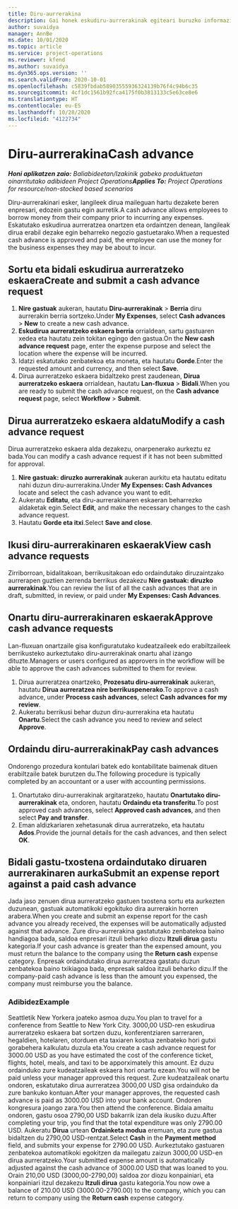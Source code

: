 ```yaml
---
title: Diru-aurrerakina
description: Gai honek eskudiru-aurrerakinak egiteari buruzko informazioa ematen du.
author: suvaidya
manager: AnnBe
ms.date: 10/01/2020
ms.topic: article
ms.service: project-operations
ms.reviewer: kfend
ms.author: suvaidya
ms.dyn365.ops.version: ''
ms.search.validFrom: 2020-10-01
ms.openlocfilehash: c5839fbdab58903555936324139b76f4c94b6c35
ms.sourcegitcommit: 4cf1dc1561b92fca4175f0b3813133c5e63ce8e6
ms.translationtype: HT
ms.contentlocale: eu-ES
ms.lasthandoff: 10/28/2020
ms.locfileid: "4122734"
---
```

# <a name="cash-advance"></a><span data-ttu-id="a22c1-103">Diru-aurrerakina</span><span class="sxs-lookup"><span data-stu-id="a22c1-103">Cash advance</span></span>

<span data-ttu-id="a22c1-104">_**Honi aplikatzen zaio:** Baliabideetan/Izakinik gabeko produktuetan oinarritutako adibideen Project Operations_</span><span class="sxs-lookup"><span data-stu-id="a22c1-104">_**Applies To:** Project Operations for resource/non-stocked based scenarios_</span></span>

<span data-ttu-id="a22c1-105">Diru-aurrerakinari esker, langileek dirua maileguan hartu dezakete beren enpresari, edozein gastu egin aurretik.</span><span class="sxs-lookup"><span data-stu-id="a22c1-105">A cash advance allows employees to borrow money from their company prior to incurring any expenses.</span></span> <span data-ttu-id="a22c1-106">Eskatutako eskudirua aurreratzea onartzen eta ordaintzen denean, langileak dirua erabil dezake egin beharreko negozio gastuetarako.</span><span class="sxs-lookup"><span data-stu-id="a22c1-106">When a requested cash advance is approved and paid, the employee can use the money for the business expenses they may be about to incur.</span></span> 

## <a name="create-and-submit-a-cash-advance-request"></a><span data-ttu-id="a22c1-107">Sortu eta bidali eskudirua aurreratzeko eskaera</span><span class="sxs-lookup"><span data-stu-id="a22c1-107">Create and submit a cash advance request</span></span>

1. <span data-ttu-id="a22c1-108">**Nire gastuak** aukeran, hautatu **Diru-aurrerakinak** > **Berria** diru aurrerakin berria sortzeko.</span><span class="sxs-lookup"><span data-stu-id="a22c1-108">Under **My Expenses**, select **Cash advances** > **New** to create a new cash advance.</span></span> 
2. <span data-ttu-id="a22c1-109">**Eskudirua aurreratzeko eskaera berria** orrialdean, sartu gastuaren xedea eta hautatu zein tokitan egingo den gastua.</span><span class="sxs-lookup"><span data-stu-id="a22c1-109">On the **New cash advance request** page, enter the expense purpose and select the location where the expense will be incurred.</span></span>
3. <span data-ttu-id="a22c1-110">Idatzi eskatutako zenbatekoa eta moneta, eta hautatu **Gorde**.</span><span class="sxs-lookup"><span data-stu-id="a22c1-110">Enter the requested amount and currency, and then select **Save**.</span></span> 
4. <span data-ttu-id="a22c1-111">Dirua aurreratzeko eskaera bidaltzeko prest zaudenean, **Dirua aurreratzeko eskaera** orrialdean, hautatu **Lan-fluxua** > **Bidali**.</span><span class="sxs-lookup"><span data-stu-id="a22c1-111">When you are ready to submit the cash advance request, on the **Cash advance request** page, select **Workflow** > **Submit**.</span></span>

## <a name="modify-a-cash-advance-request"></a><span data-ttu-id="a22c1-112">Dirua aurreratzeko eskaera aldatu</span><span class="sxs-lookup"><span data-stu-id="a22c1-112">Modify a cash advance request</span></span>

<span data-ttu-id="a22c1-113">Dirua aurreratzeko eskaera alda dezakezu, onarpenerako aurkeztu ez bada.</span><span class="sxs-lookup"><span data-stu-id="a22c1-113">You can modify a cash advance request if it has not been submitted for approval.</span></span>

1. <span data-ttu-id="a22c1-114">**Nire gastuak: diruzko aurrerakinak** aukeran aurkitu eta hautatu editatu nahi duzun diru-aurrerakina.</span><span class="sxs-lookup"><span data-stu-id="a22c1-114">Under **My Expenses: Cash Advances** locate and select the cash advance you want to edit.</span></span>
2. <span data-ttu-id="a22c1-115">Aukeratu **Editatu**, eta diru-aurrerakinaren eskaeran beharrezko aldaketak egin.</span><span class="sxs-lookup"><span data-stu-id="a22c1-115">Select **Edit**, and make the necessary changes to the cash advance request.</span></span> 
3. <span data-ttu-id="a22c1-116">Hautatu **Gorde eta itxi**.</span><span class="sxs-lookup"><span data-stu-id="a22c1-116">Select **Save and close**.</span></span>


## <a name="view-cash-advance-requests"></a><span data-ttu-id="a22c1-117">Ikusi diru-aurrerakinaren eskaerak</span><span class="sxs-lookup"><span data-stu-id="a22c1-117">View cash advance requests</span></span>
<span data-ttu-id="a22c1-118">Zirriborroan, bidalitakoan, berrikusitakoan edo ordaindutako diruzaintzako aurrerapen guztien zerrenda berrikus dezakezu **Nire gastuak: diruzko aurrerakinak**.</span><span class="sxs-lookup"><span data-stu-id="a22c1-118">You can review the list of all the cash advances that are in draft, submitted, in review, or paid under **My Expenses: Cash Advances**.</span></span> 

## <a name="approve-cash-advance-requests"></a><span data-ttu-id="a22c1-119">Onartu diru-aurrerakinaren eskaerak</span><span class="sxs-lookup"><span data-stu-id="a22c1-119">Approve cash advance requests</span></span>

<span data-ttu-id="a22c1-120">Lan-fluxuan onartzaile gisa konfiguratutako kudeatzaileek edo erabiltzaileek berrikusteko aurkeztutako diru-aurrerakinak onartu ahal izango dituzte.</span><span class="sxs-lookup"><span data-stu-id="a22c1-120">Managers or users configured as approvers in the workflow will be able to approve the cash advances submitted to them for review.</span></span> 

1. <span data-ttu-id="a22c1-121">Dirua aurreratzea onartzeko, **Prozesatu diru-aurrerakinak** aukeran, hautatu **Dirua aurreratzea nire berrikuspenerako**.</span><span class="sxs-lookup"><span data-stu-id="a22c1-121">To approve a cash advance, under **Process cash advances**, select **Cash advances for my review**.</span></span>
2. <span data-ttu-id="a22c1-122">Aukeratu berrikusi behar duzun diru-aurrerakina eta hautatu **Onartu**.</span><span class="sxs-lookup"><span data-stu-id="a22c1-122">Select the cash advance you need to review and select **Approve**.</span></span>  

## <a name="pay-cash-advances"></a><span data-ttu-id="a22c1-123">Ordaindu diru-aurrerakinak</span><span class="sxs-lookup"><span data-stu-id="a22c1-123">Pay cash advances</span></span> 
<span data-ttu-id="a22c1-124">Ondorengo prozedura kontulari batek edo kontabilitate baimenak dituen erabiltzaile batek burutzen du.</span><span class="sxs-lookup"><span data-stu-id="a22c1-124">The following procedure is typically completed by an accountant or a user with accounting permissions.</span></span>

1. <span data-ttu-id="a22c1-125">Onartutako diru-aurrerakinak argitaratzeko, hautatu **Onartutako diru-aurrerakinak** eta, ondoren, hautatu **Ordaindu eta transferitu**.</span><span class="sxs-lookup"><span data-stu-id="a22c1-125">To post approved cash advances, select **Approved cash advances**, and then select **Pay and transfer**.</span></span>  
2. <span data-ttu-id="a22c1-126">Eman aldizkariaren xehetasunak dirua aurreratzeko, eta hautatu **Ados**.</span><span class="sxs-lookup"><span data-stu-id="a22c1-126">Provide the journal details for the cash advances, and then select **OK**.</span></span> 

## <a name="submit-an-expense-report-against-a-paid-cash-advance"></a><span data-ttu-id="a22c1-127">Bidali gastu-txostena ordaindutako diruaren aurrerakinaren aurka</span><span class="sxs-lookup"><span data-stu-id="a22c1-127">Submit an expense report against a paid cash advance</span></span> 

<span data-ttu-id="a22c1-128">Jada jaso zenuen dirua aurreratzeko gastuen txostena sortu eta aurkezten duzunean, gastuak automatikoki egokituko dira aurrerakin horren arabera.</span><span class="sxs-lookup"><span data-stu-id="a22c1-128">When you create and submit an expense report for the cash advance you already received, the expenses will be automatically adjusted against that advance.</span></span> <span data-ttu-id="a22c1-129">Zure diru-aurrerakina gastatutako zenbatekoa baino handiagoa bada, saldoa enpresari itzuli beharko diozu **Itzuli dirua** gastu kategoria.</span><span class="sxs-lookup"><span data-stu-id="a22c1-129">If your cash advance is greater than the expensed amount, you must return the balance to the company using the **Return cash** expense category.</span></span> <span data-ttu-id="a22c1-130">Enpresak ordaindutako dirua aurreratzea gastatu duzun zenbatekoa baino txikiagoa bada, enpresak saldoa itzuli beharko dizu.</span><span class="sxs-lookup"><span data-stu-id="a22c1-130">If the company-paid cash advance is less than the amount you expensed, the company must reimburse you the balance.</span></span> 

### <a name="example"></a><span data-ttu-id="a22c1-131">Adibidez</span><span class="sxs-lookup"><span data-stu-id="a22c1-131">Example</span></span>
<span data-ttu-id="a22c1-132">Seattletik New Yorkera joateko asmoa duzu.</span><span class="sxs-lookup"><span data-stu-id="a22c1-132">You plan to travel for a conference from Seattle to New York City.</span></span> <span data-ttu-id="a22c1-133">3000,00 USD-ren eskudirua aurreratzeko eskaera bat sortzen duzu, konferentziaren sarreraren, hegaldien, hotelaren, otorduen eta taxiaren kostua zenbateko hori gutxi gorabehera kalkulatu duzula eta.</span><span class="sxs-lookup"><span data-stu-id="a22c1-133">You create a cash advance request for 3000.00 USD as you have estimated the cost of the conference ticket, flights, hotel, meals, and taxi to be apporximately this amount.</span></span> <span data-ttu-id="a22c1-134">Ez duzu ordainduko zure kudeatzaileak eskaera hori onartu ezean.</span><span class="sxs-lookup"><span data-stu-id="a22c1-134">You will not be paid unless your manager approved this request.</span></span> <span data-ttu-id="a22c1-135">Zure kudeatzaileak onartu ondoren, eskatutako dirua aurreratzea 3000,00 USD gisa ordainduko da zure bankuko kontuan.</span><span class="sxs-lookup"><span data-stu-id="a22c1-135">After your manager approves, the requested cash advance is paid as 3000.00 USD into your bank account.</span></span> <span data-ttu-id="a22c1-136">Ondoren kongresura joango zara.</span><span class="sxs-lookup"><span data-stu-id="a22c1-136">You then attend the conference.</span></span> <span data-ttu-id="a22c1-137">Bidaia amaitu ondoren, gastu osoa 2790,00 USD bakarrik izan dela ikusiko duzu.</span><span class="sxs-lookup"><span data-stu-id="a22c1-137">After completing your trip, you find that the total expenditure was only 2790.00 USD.</span></span> <span data-ttu-id="a22c1-138">Aukeratu **Dirua** urtean **Ordainketa modua** eremuan, eta zure gastua bidaltzen du 2790,00 USD-rentzat.</span><span class="sxs-lookup"><span data-stu-id="a22c1-138">Select **Cash** in the **Payment method** field, and submits your expense for 2790.00 USD.</span></span> <span data-ttu-id="a22c1-139">Aurkeztutako gastuaren zenbatekoa automatikoki egokitzen da mailegatu zaizun 3000,00 USD-en dirua aurreratzeko.</span><span class="sxs-lookup"><span data-stu-id="a22c1-139">Your submitted expense amount is automatically adjusted against the cash advance of 3000.00 USD that was loaned to you.</span></span> <span data-ttu-id="a22c1-140">Orain 210,00 USD (3000,00-2790,00) saldoa zor diozu konpainiari, eta konpainiari itzul dezakezu **Itzuli dirua** gastu kategoria.</span><span class="sxs-lookup"><span data-stu-id="a22c1-140">You now owe a balance of 210.00 USD (3000.00-2790.00) to the company, which you can return to company using the **Return cash** expense category.</span></span> 
